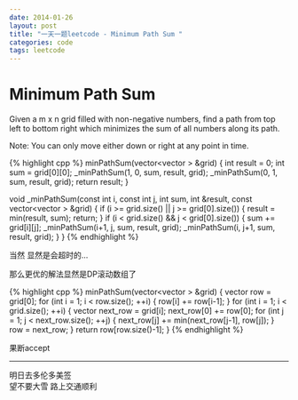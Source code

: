```yaml
---
date: 2014-01-26
layout: post
title: "一天一题leetcode - Minimum Path Sum "
categories: code
tags: leetcode
---
```


# Minimum Path Sum 

Given a m x n grid filled with non-negative numbers, find a path from top left to bottom right which minimizes the sum of all numbers along its path.   
<!--more-->

Note: You can only move either down or right at any point in time.   

{% highlight cpp %}
 minPathSum(vector<vector<int> > &grid) {
    int result = 0;
    int sum = grid[0][0];
    _minPathSum(1, 0, sum, result, grid);
    _minPathSum(0, 1, sum, result, grid);
    return result;
}

void _minPathSum(const int i, const int j, int sum, int &result,
	 const vector<vector<int> > &grid) {
   if (i >= grid.size() || j >= grid[0].size()) {
        result = min(result, sum);
        return;
    }
    if (i < grid.size() && j < grid[0].size()) {
        sum += grid[i][j];
        _minPathSum(i+1, j, sum, result, grid);
        _minPathSum(i, j+1, sum, result, grid);
    }
}
{% endhighlight %}

当然 显然是会超时的...   

那么更优的解法显然是DP滚动数组了

{% highlight cpp %}
 minPathSum(vector<vector<int> > &grid) {
 vector<int> row = grid[0];
    for (int i = 1; i < row.size(); ++i) {
        row[i] += row[i-1];
    }
    for (int i = 1; i < grid.size(); ++i) {
     vector<int> next_row = grid[i];
        next_row[0] += row[0];
        for (int j = 1; j < next_row.size(); ++j) {
            next_row[j] += min(next_row[j-1], row[j]);
        }
        row = next_row;
    }
    return row[row.size()-1];
}
{% endhighlight %}

果断accept

-----

明日去多伦多美签   
望不要大雪 路上交通顺利   